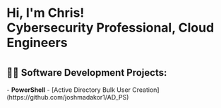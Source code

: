 <h1>Hi, I'm Chris! <br/>Cybersecurity Professional, Cloud Engineers<H1>
<h2>👨‍💻 Software Development Projects:</h2>
- <b>PowerShell</b>
  - [Active Directory Bulk User Creation](https://github.com/joshmadakor1/AD_PS)

<!--
**cturpin24/cturpin24** is a ✨ _special_ ✨ repository because its `README.md` (this file) appears on your GitHub profile.

Here are some ideas to get you started:

- 🔭 I’m currently working on ...
- 🌱 I’m currently learning ...
- 👯 I’m looking to collaborate on ...
- 🤔 I’m looking for help with ...
- 💬 Ask me about ...
- 📫 How to reach me: ...
- 😄 Pronouns: ...
- ⚡ Fun fact: ...
-->
